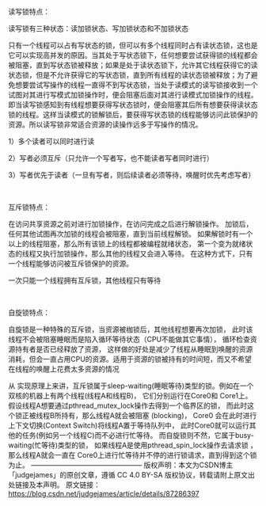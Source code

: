 读写锁特点：

读写锁有三种状态：读加锁状态、写加锁状态和不加锁状态 

只有一个线程可以占有写状态的锁，但可以有多个线程同时占有读状态锁，这也是它可以实现高并发的原因。当其处于写状态锁下，任何想要尝试获得锁的线程都会被阻塞，直到写状态锁被释放；如果是处于读状态锁下，允许其它线程获得它的读状态锁，但是不允许获得它的写状态锁，直到所有线程的读状态锁被释放；为了避免想要尝试写操作的线程一直得不到写状态锁，当处于读模式的读写锁接收到一个试图对其进行写模式加锁操作时，便会阻塞后面对其进行读模式加锁操作的线程。 即当读写锁感知到有线程想要获得写状态锁时，便会阻塞其后所有想要获得读状态锁的线程。这样当读模式的锁解锁后，要获得写状态锁的线程能够访问此锁保护的资源。所以读写锁非常适合资源的读操作远多于写操作的情况。

1）多个读者可以同时进行读

2）写者必须互斥（只允许一个写者写，也不能读者写者同时进行）

3）写者优先于读者（一旦有写者，则后续读者必须等待，唤醒时优先考虑写者）

 

互斥锁特点：

在访问共享资源之前对进行加锁操作，在访问完成之后进行解锁操作。 加锁后，任何其他试图再次加锁的线程会被阻塞，直到当前线程解锁。 如果解锁时有一个以上的线程阻塞，那么所有该锁上的线程都被编程就绪状态， 第一个变为就绪状态的线程又执行加锁操作，那么其他的线程又会进入等待。 在这种方式下，只有一个线程能够访问被互斥锁保护的资源。

一次只能一个线程拥有互斥锁，其他线程只有等待

 

自旋锁特点：

自旋锁是一种特殊的互斥锁，当资源被枷锁后，其他线程想要再次加锁，
此时该线程不会被阻塞睡眠而是陷入循环等待状态（CPU不能做其它事情），
循环检查资源持有者是否已经释放了资源，
这样做的好处是减少了线程从睡眠到唤醒的资源消耗，但会一直占用CPU的资源。适用于资源的锁被持有的时间短，而又不希望在线程的唤醒上花费太多资源的情况

从 实现原理上来讲，互斥锁属于sleep-waiting(睡眠等待)类型的锁。例如在一个双核的机器上有两个线程(线程A和线程B)，
它们分别运行在Core0和 Core1上。假设线程A想要通过pthread_mutex_lock操作去得到一个临界区的锁，
而此时这个锁正被线程B所持有，那么线程A就会被阻塞 (blocking)，
Core0 会在此时进行上下文切换(Context Switch)将线程A置于等待队列中，
此时Core0就可以运行其他的任务(例如另一个线程C)而不必进行忙等待。
而自旋锁则不然，它属于busy-waiting(忙等待)类型的锁，
如果线程A是使用pthread_spin_lock操作去请求锁
，那么线程A就会一直在 Core0上进行忙等待并不停的进行锁请求，直到得到这个锁为止。
————————————————
版权声明：本文为CSDN博主「judgejames」的原创文章，遵循 CC 4.0 BY-SA 版权协议，转载请附上原文出处链接及本声明。
原文链接：https://blog.csdn.net/judgejames/article/details/87286397